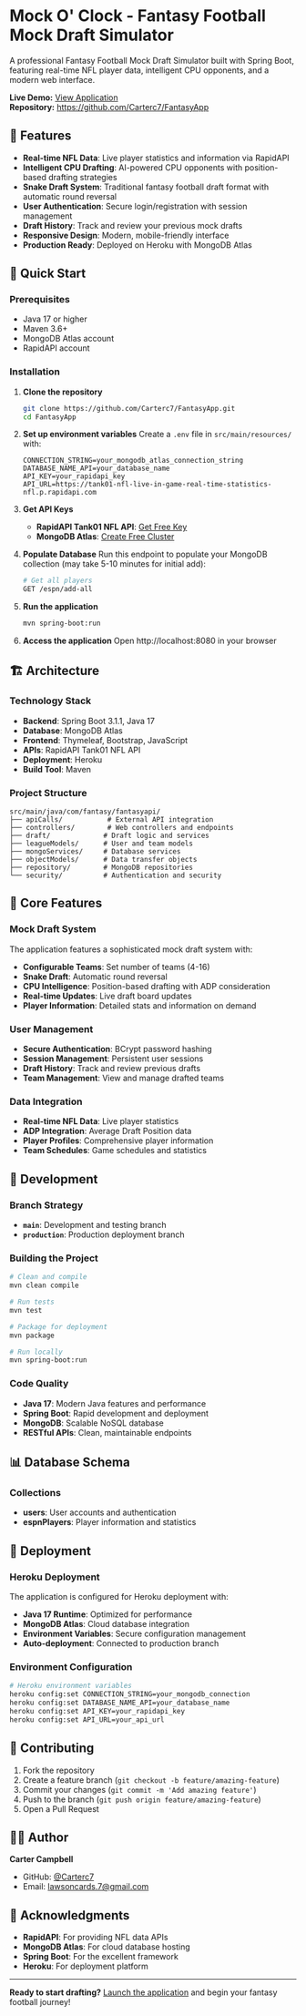 # Mock O' Clock - Fantasy Football Mock Draft Simulator

A professional Fantasy Football Mock Draft Simulator built with Spring Boot, featuring real-time NFL player data, intelligent CPU opponents, and a modern web interface.

**Live Demo:** [View Application](https://www.mockoclockfantasy.com/)  
**Repository:** https://github.com/Carterc7/FantasyApp

## 🏈 Features

- **Real-time NFL Data**: Live player statistics and information via RapidAPI
- **Intelligent CPU Drafting**: AI-powered CPU opponents with position-based drafting strategies
- **Snake Draft System**: Traditional fantasy football draft format with automatic round reversal
- **User Authentication**: Secure login/registration with session management
- **Draft History**: Track and review your previous mock drafts
- **Responsive Design**: Modern, mobile-friendly interface
- **Production Ready**: Deployed on Heroku with MongoDB Atlas

## 🚀 Quick Start

### Prerequisites

- Java 17 or higher
- Maven 3.6+
- MongoDB Atlas account
- RapidAPI account

### Installation

1. **Clone the repository**
   ```bash
   git clone https://github.com/Carterc7/FantasyApp.git
   cd FantasyApp
   ```

2. **Set up environment variables**
   Create a `.env` file in `src/main/resources/` with:
   ```env
   CONNECTION_STRING=your_mongodb_atlas_connection_string
   DATABASE_NAME_API=your_database_name
   API_KEY=your_rapidapi_key
   API_URL=https://tank01-nfl-live-in-game-real-time-statistics-nfl.p.rapidapi.com
   ```

3. **Get API Keys**
   - **RapidAPI Tank01 NFL API**: [Get Free Key](https://rapidapi.com/tank01/api/tank01-nfl-live-in-game-real-time-statistics-nfl)
   - **MongoDB Atlas**: [Create Free Cluster](https://www.mongodb.com/atlas)

4. **Populate Database**
   Run this endpoint to populate your MongoDB collection (may take 5-10 minutes for initial add):
   ```bash
   # Get all players
   GET /espn/add-all
   ```

5. **Run the application**
   ```bash
   mvn spring-boot:run
   ```

6. **Access the application**
   Open http://localhost:8080 in your browser

## 🏗️ Architecture

### Technology Stack

- **Backend**: Spring Boot 3.1.1, Java 17
- **Database**: MongoDB Atlas
- **Frontend**: Thymeleaf, Bootstrap, JavaScript
- **APIs**: RapidAPI Tank01 NFL API
- **Deployment**: Heroku
- **Build Tool**: Maven

### Project Structure

```
src/main/java/com/fantasy/fantasyapi/
├── apiCalls/           # External API integration
├── controllers/        # Web controllers and endpoints
├── draft/             # Draft logic and services
├── leagueModels/      # User and team models
├── mongoServices/     # Database services
├── objectModels/      # Data transfer objects
├── repository/        # MongoDB repositories
└── security/          # Authentication and security
```

## 🎯 Core Features

### Mock Draft System

The application features a sophisticated mock draft system with:

- **Configurable Teams**: Set number of teams (4-16)
- **Snake Draft**: Automatic round reversal
- **CPU Intelligence**: Position-based drafting with ADP consideration
- **Real-time Updates**: Live draft board updates
- **Player Information**: Detailed stats and information on demand

### User Management

- **Secure Authentication**: BCrypt password hashing
- **Session Management**: Persistent user sessions
- **Draft History**: Track and review previous drafts
- **Team Management**: View and manage drafted teams

### Data Integration

- **Real-time NFL Data**: Live player statistics
- **ADP Integration**: Average Draft Position data
- **Player Profiles**: Comprehensive player information
- **Team Schedules**: Game schedules and statistics

## 🔧 Development

### Branch Strategy

- **`main`**: Development and testing branch
- **`production`**: Production deployment branch

### Building the Project

```bash
# Clean and compile
mvn clean compile

# Run tests
mvn test

# Package for deployment
mvn package

# Run locally
mvn spring-boot:run
```

### Code Quality

- **Java 17**: Modern Java features and performance
- **Spring Boot**: Rapid development and deployment
- **MongoDB**: Scalable NoSQL database
- **RESTful APIs**: Clean, maintainable endpoints

## 📊 Database Schema

### Collections

- **users**: User accounts and authentication
- **espnPlayers**: Player information and statistics

## 🚀 Deployment

### Heroku Deployment

The application is configured for Heroku deployment with:

- **Java 17 Runtime**: Optimized for performance
- **MongoDB Atlas**: Cloud database integration
- **Environment Variables**: Secure configuration management
- **Auto-deployment**: Connected to production branch

### Environment Configuration

```bash
# Heroku environment variables
heroku config:set CONNECTION_STRING=your_mongodb_connection
heroku config:set DATABASE_NAME_API=your_database_name
heroku config:set API_KEY=your_rapidapi_key
heroku config:set API_URL=your_api_url
```

## 🤝 Contributing

1. Fork the repository
2. Create a feature branch (`git checkout -b feature/amazing-feature`)
3. Commit your changes (`git commit -m 'Add amazing feature'`)
4. Push to the branch (`git push origin feature/amazing-feature`)
5. Open a Pull Request


## 👨‍💻 Author

**Carter Campbell**  
- GitHub: [@Carterc7](https://github.com/Carterc7)
- Email: lawsoncards.7@gmail.com

## 🙏 Acknowledgments

- **RapidAPI**: For providing NFL data APIs
- **MongoDB Atlas**: For cloud database hosting
- **Spring Boot**: For the excellent framework
- **Heroku**: For deployment platform

---

**Ready to start drafting?** [Launch the application](https://www.mockoclockfantasy.com/) and begin your fantasy football journey! 
